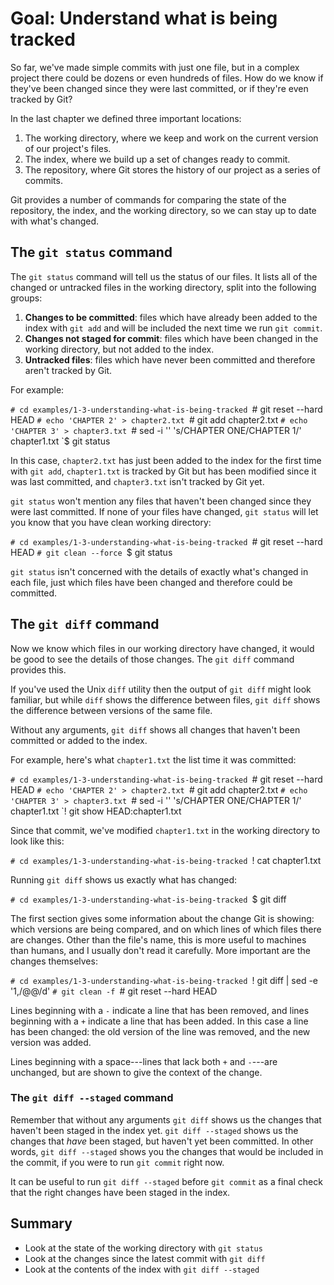 # Goal: Understand what is being tracked

So far, we've made simple commits with just one file, but in a complex project
there could be dozens or even hundreds of files. How do we know if they've been
changed since they were last committed, or if they're even tracked by Git?

In the last chapter we defined three important locations:

1. The working directory, where we keep and work on the current version of our
   project's files.
2. The index, where we build up a set of changes ready to commit.
3. The repository, where Git stores the history of our project as a series of
   commits.

Git provides a number of commands for comparing the state of the repository, the
index, and the working directory, so we can stay up to date with what's changed.

## The `git status` command

The `git status` command will tell us the status of our files. It lists all of
the changed or untracked files in the working directory, split into the
following groups:

1. **Changes to be committed**: files which have already been added to
   the index with `git add` and will be included the next time we run `git
   commit`.
2. **Changes not staged for commit**: files which have been changed in
   the working directory, but not added to the index.
3. **Untracked files**: files which have never been committed and
   therefore aren't tracked by Git.

For example:

`# cd examples/1-3-understanding-what-is-being-tracked
`# git reset --hard HEAD
`# echo 'CHAPTER 2' > chapter2.txt
`# git add chapter2.txt
`# echo 'CHAPTER 3' > chapter3.txt
`# sed -i '' 's/CHAPTER ONE/CHAPTER 1/' chapter1.txt
`$ git status

In this case, `chapter2.txt` has just been added to the index for the first time
with `git add`, `chapter1.txt` is tracked by Git but has been modified since it
was last committed, and `chapter3.txt` isn't tracked by Git yet.

`git status` won't mention any files that haven't been changed since they were
last committed. If none of your files have changed, `git status` will let you
know that you have clean working directory:

`# cd examples/1-3-understanding-what-is-being-tracked
`# git reset --hard HEAD
`# git clean --force
`$ git status

 `git status` isn't concerned with the details of exactly what's
changed in each file, just which files have been changed and therefore could be
committed.

## The `git diff` command

Now we know which files in our working directory have changed, it would be good
to see the details of those changes. The `git diff` command provides this.

If you've used the Unix `diff` utility then the output of `git diff` might look
familiar, but while `diff` shows the difference between
files, `git diff` shows the difference between versions of the same file.

Without any arguments, `git diff` shows all changes that haven't been committed
or added to the index.

For example, here's what `chapter1.txt` the list time it was committed:

`# cd examples/1-3-understanding-what-is-being-tracked
`# git reset --hard HEAD
`# echo 'CHAPTER 2' > chapter2.txt
`# git add chapter2.txt
`# echo 'CHAPTER 3' > chapter3.txt
`# sed -i '' 's/CHAPTER ONE/CHAPTER 1/' chapter1.txt
`! git show HEAD:chapter1.txt

Since that commit, we've modified `chapter1.txt` in the working directory to
look like this:

`# cd examples/1-3-understanding-what-is-being-tracked
`! cat chapter1.txt

Running `git diff` shows us exactly what has changed:

`# cd examples/1-3-understanding-what-is-being-tracked
`$ git diff

The first section gives some information about the change Git is showing: which
versions are being compared, and on which lines of which files there are
changes. Other than the file's name, this is more useful to machines than
humans, and I usually don't read it carefully. More important are the changes
themselves:

`# cd examples/1-3-understanding-what-is-being-tracked
`! git diff | sed -e '1,/@@/d'
`# git clean -f
`# git reset --hard HEAD

Lines beginning with a `-` indicate a line that has been removed, and lines
beginning with a `+` indicate a line that has been added. In this case a line
has been changed: the old version of the line was removed, and the new version
was added.

Lines beginning with a space---lines that lack both `+` and `-`---are
unchanged, but are shown to give the context of the change.

### The `git diff --staged` command

Remember that without any arguments `git diff` shows us the changes that haven't
been staged in the index yet. `git diff --staged` shows us the changes that
*have* been staged, but haven't yet been committed. In other words, `git diff
--staged` shows you the changes that would be included in the commit, if you
were to run `git commit` right now.

It can be useful to run `git diff --staged` before `git commit` as a final check
that the right changes have been staged in the index.

## Summary

* Look at the state of the working directory with `git status`
* Look at the changes since the latest commit with `git diff`
* Look at the contents of the index with `git diff --staged`
